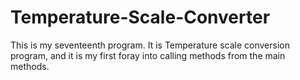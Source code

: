# Temperature-Scale-Converter
This is my seventeenth program. It is Temperature scale conversion program, and  it is my first foray into calling methods from the main methods.
